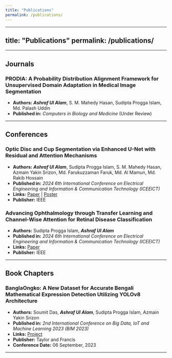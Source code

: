```yaml
---
title: "Publications"
permalink: /publications/
---
```


---
title: "Publications"
permalink: /publications/
---
---

## Journals

### PRODIA: A Probability Distribution Alignment Framework for Unsupervised Domain Adaptation in Medical Image Segmentation
- **Authors:** ***Ashraf Ul Alam***, S. M. Mahedy Hasan, Sudipta Progga Islam, Md. Palash Uddin  
- **Published in:** *Computers in Biology and Medicine* (Under Review)  

---

## Conferences

### Optic Disc and Cup Segmentation via Enhanced U-Net with Residual and Attention Mechanisms
- **Authors:** ***Ashraf Ul Alam***, Sudipta Progga Islam, S. M. Mahedy Hasan, Azmain Yakin Srizon, Md. Farukuzzaman Faruk, Md. Al Mamun, Md. Rakib Hossain  
- **Published in:** *2024 6th International Conference on Electrical Engineering and Information & Communication Technology (ICEEICT)*  
- **Links:** [Paper](https://doi.org/10.1109/ICEEICT62016.2024.10534436) | [Poster](https://ashraf-ul-alam-amit.github.io/pdf/170_Poster.pdf)  
- **Publisher:** IEEE  

### Advancing Ophthalmology through Transfer Learning and Channel-Wise Attention for Retinal Disease Classification
- **Authors:** Sudipta Progga Islam, ***Ashraf Ul Alam***  
- **Published in:** *2024 6th International Conference on Electrical Engineering and Information & Communication Technology (ICEEICT)*  
- **Links:** [Paper](https://doi.org/10.1109/ICEEICT62016.2024.10534342)  
- **Publisher:** IEEE  

---

## Book Chapters

### BanglaOngko: A New Dataset for Accurate Bengali Mathematical Expression Detection Utilizing YOLOv8 Architecture
- **Authors:** Soumit Das, ***Ashraf Ul Alam***, Sudipta Progga Islam, Azmain Yakin Srizon  
- **Published in:** *2nd International Conference on Big Data, IoT and Machine Learning 2023 (BIM 2023)*  
- **Links:** [Project](https://github.com/ashraf-ul-alam-amit/BanglaOngko)  
- **Publisher:** Taylor and Francis  
- **Conference Date:** 06 September, 2023  

---




<!--
---

## Optic Disc and Cup Segmentation via Enhanced U-Net with Residual and Attention Mechanisms
- Authors: ***Ashraf UI Alam***, Sudipta Progga Islam, S. M. Mahedy Hasan, Azmain Yakin Srizon, Md. Farukuzzaman Faruk, Md. Al Mamun, Md. Rakib Hossain
- Published in: 2024 6th International Conference on Electrical Engineering and Information & Communication Technology (ICEEICT) **[Paper](https://doi.org/10.1109/ICEEICT62016.2024.10534436) [Poster](https://ashraf-ul-alam-amit.github.io/pdf/170_Poster.pdf)**
- Publisher: IEEE

---

## Advancing Ophthalmology through Transfer Learning and Channel-Wise Attention for Retinal Disease Classification
- Authors: Sudipta Progga Islam, ***Ashraf UI Alam***
- Published in: 2024 6th International Conference on Electrical Engineering and Information & Communication Technology (ICEEICT) **[Paper](https://doi.org/10.1109/ICEEICT62016.2024.10534342)**
- Publisher: IEEE

---

## BanglaOngko : A New Dataset for Accurate Bengali Mathematical Expression Detection Utilizing YOLOv8 Architecture
- Authors: Soumit Das, ***Ashraf UI Alam***, Sudipta Progga Islam, Azmain Yakin Srizon
- Published in: 2nd International Conference on Big Data, IoT and Machine Learning 2023 (BIM 2023) **[Paper](#)**  **[Project](https://github.com/ashraf-ul-alam-amit/BanglaOngko)**
- **Publisher:** Taylor and Francis
- **Conference Date:** 06 September, 2023

---

## ([Thesis](https://github.com/ashraf-ul-alam-amit/KD-UDA)) KD-UDA: Knowledge Distillation-based Unsupervised Domain Adaptation for Improved Medical Image Segmentation
- Authors: *Ashraf Ul Alam*, [S. M. Mahedy Hasan (Supervisor)](https://www.ruet.ac.bd/mahedycseruet)
- Institution: Rajshahi University of Engineering & Technology
- Thesis Defence: 28 April, 2024

---
-->

